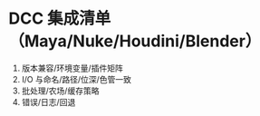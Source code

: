 # DCC 集成清单（Maya/Nuke/Houdini/Blender）

1. 版本兼容/环境变量/插件矩阵
2. I/O 与命名/路径/位深/色管一致
3. 批处理/农场/缓存策略
4. 错误/日志/回退

